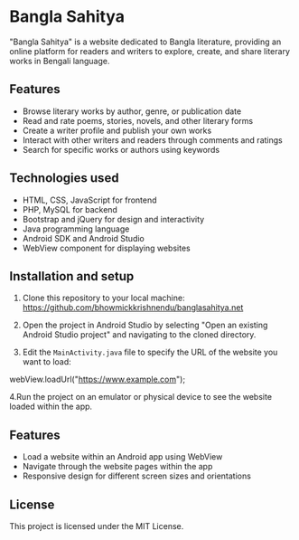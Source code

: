 # Bangla Sahitya

"Bangla Sahitya" is a website dedicated to Bangla literature, providing an online platform for readers and writers to explore, create, and share literary works in Bengali language.

## Features

- Browse literary works by author, genre, or publication date
- Read and rate poems, stories, novels, and other literary forms
- Create a writer profile and publish your own works
- Interact with other writers and readers through comments and ratings
- Search for specific works or authors using keywords

## Technologies used

- HTML, CSS, JavaScript for frontend
- PHP, MySQL for backend
- Bootstrap and jQuery for design and interactivity
- Java programming language
- Android SDK and Android Studio
- WebView component for displaying websites

## Installation and setup

1. Clone this repository to your local machine:
https://github.com/bhowmickkrishnendu/banglasahitya.net

2. Open the project in Android Studio by selecting "Open an existing Android Studio project" and navigating to the cloned directory.

3. Edit the `MainActivity.java` file to specify the URL of the website you want to load:

webView.loadUrl("https://www.example.com");

4.Run the project on an emulator or physical device to see the website loaded within the app.

## Features

- Load a website within an Android app using WebView
- Navigate through the website pages within the app
- Responsive design for different screen sizes and orientations

## License
This project is licensed under the MIT License.
